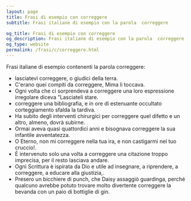 ```yaml
---
layout: page
title: Frasi di esempio con correggere 
subtitle: Frasi italiane di esempio con la parola  correggere

og_title: Frasi di esempio con correggere 
og_description: Frasi italiane di esempio con la parola  correggere
og_type: website
permalink: /frasi/c/correggere.html
---
```


Frasi italiane di esempio contenenti la parola correggere:


- lasciatevi correggere, o giudici della terra.
- C'erano quei compiti da correggere, Mima li toccava.
- Ogni volta che ci sorprendeva a correggere una loro espressione irregolare diceva "Lasciateli stare.
- correggere una bibliografia, e in ore di estenuante occultato corteggiamento sfalda la tardiva.
- Ha subito degli interventi chirurgici per correggere quel difetto e un altro, almeno, dovrà subirne.
- Ormai aveva quasi quattordici anni e bisognava correggere la sua infantile avventatezza.
- O Eterno, non mi correggere nella tua ira, e non castigarmi nel tuo cruccio!.
- È intervenuto solo una volta a correggere una citazione troppo imprecisa, per il resto lasciava andare.
- Ogni Scrittura è ispirata da Dio e utile ad insegnare, a riprendere, a correggere, a educare alla giustizia,.
- Presero un bicchiere di punch, che Daisy assaggiò guardinga, perché qualcuno avrebbe potuto trovare molto divertente correggere la bevanda con un paio di bottiglie di gin.
